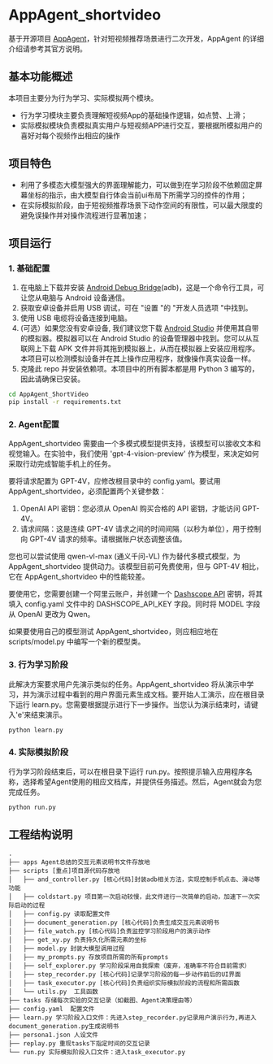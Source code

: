 # AppAgent_shortvideo
基于开源项目 [AppAgent](https://github.com/mnotgod96/AppAgent)，针对短视频推荐场景进行二次开发，AppAgent 的详细介绍请参考其官方说明。

## 基本功能概述
本项目主要分为行为学习、实际模拟两个模块。
+ 行为学习模块主要负责理解短视频App的基础操作逻辑，如点赞、上滑；
+ 实际模拟模块负责模拟真实用户与短视频APP进行交互，要根据所模拟用户的喜好对每个视频作出相应的操作

## 项目特色
+ 利用了多模态大模型强大的界面理解能力，可以做到在学习阶段不依赖固定屏幕坐标的指示，由大模型自行体会当前ui布局下所需学习的控件的作用；
+ 在实际模拟阶段，由于短视频推荐场景下动作空间的有限性，可以最大限度的避免误操作并对操作流程进行显著加速；

## 项目运行
### 1. 基础配置
1. 在电脑上下载并安装 [Android Debug Bridge](https://developer.android.com/tools/adb)(adb)，这是一个命令行工具，可让您从电脑与 Android 设备通信。
2. 获取安卓设备并启用 USB 调试，可在 "设置 "的 "开发人员选项 "中找到。
3. 使用 USB 电缆将设备连接到电脑。
4. (可选）如果您没有安卓设备, 我们建议您下载 [Android Studio](https://developer.android.com/studio/run/emulator) 并使用其自带的模拟器。模拟器可以在 Android Studio 的设备管理器中找到。您可以从互联网上下载 APK 文件并将其拖到模拟器上，从而在模拟器上安装应用程序。本项目可以检测模拟设备并在其上操作应用程序，就像操作真实设备一样。
5. 克隆此 repo 并安装依赖项。本项目中的所有脚本都是用 Python 3 编写的，因此请确保已安装。
```bash
cd AppAgent_ShortVideo
pip install -r requirements.txt
```
### 2. Agent配置
AppAgent_shortvideo 需要由一个多模式模型提供支持，该模型可以接收文本和视觉输入。在实验中，我们使用 'gpt-4-vision-preview' 作为模型，来决定如何采取行动完成智能手机上的任务。

要将请求配置为 GPT-4V，应修改根目录中的 config.yaml。要试用 AppAgent_shortvideo，必须配置两个关键参数：
1. OpenAI API 密钥：您必须从 OpenAI 购买合格的 API 密钥，才能访问 GPT-4V。
2. 请求间隔：这是连续 GPT-4V 请求之间的时间间隔（以秒为单位），用于控制向 GPT-4V 请求的频率。请根据账户状态调整该值。

您也可以尝试使用 qwen-vl-max (通义千问-VL) 作为替代多模式模型，为 AppAgent_shortvideo 提供动力。该模型目前可免费使用，但与 GPT-4V 相比，它在 AppAgent_shortvideo 中的性能较差。

要使用它，您需要创建一个阿里云账户，并创建一个 [Dashscope API](https://help.aliyun.com/zh/dashscope/developer-reference/acquisition-and-configuration-of-api-key?spm=a2c4g.11186623.0.i1) 密钥，将其填入 config.yaml 文件中的 DASHSCOPE_API_KEY 字段。同时将 MODEL 字段从 OpenAI 更改为 Qwen。

如果要使用自己的模型测试 AppAgent_shortvideo，则应相应地在 scripts/model.py 中编写一个新的模型类。

### 3. 行为学习阶段
此解决方案要求用户先演示类似的任务。AppAgent_shortvideo 将从演示中学习，并为演示过程中看到的用户界面元素生成文档。要开始人工演示，应在根目录下运行 learn.py。您需要根据提示进行下一步操作。当您认为演示结束时，请键入'e'来结束演示。
```bash
python learn.py
```
### 4. 实际模拟阶段
行为学习阶段结束后，可以在根目录下运行 run.py。按照提示输入应用程序名称，选择希望Agent使用的相应文档库，并提供任务描述。然后，Agent就会为您完成任务。
```bash
python run.py
```

## 工程结构说明

```angular2html
.
├── apps Agent总结的交互元素说明书文件存放地
├── scripts [重点]项目源代码存放地
│   ├── and_controller.py [核心代码]封装adb相关方法，实现控制手机点击、滑动等功能
│   ├── coldstart.py 项目第一次启动较慢，此文件进行一次简单的启动，加速下一次实际启动的过程
│   ├── config.py 读取配置文件
│   ├── document_generation.py [核心代码]负责生成交互元素说明书
│   ├── file_watch.py [核心代码]负责监控学习阶段用户的演示动作
│   ├── get_xy.py 负责持久化所需元素的坐标
│   ├── model.py 封装大模型调用过程
│   ├── my_prompts.py 存放项目所需的所有prompts
│   ├── self_explorer.py 学习阶段采用自我探索（废弃，准确率不符合目前需求）
│   ├── step_recorder.py [核心代码]记录学习阶段的每一步动作前后的UI界面
│   ├── task_executor.py [核心代码]负责组织实际模拟阶段的流程和所需函数
│   └── utils.py  工具函数
├── tasks 存储每次实验的交互记录（如截图、Agent决策理由等）
├── config.yaml  配置文件
├── learn.py 学习阶段入口文件：先进入step_recorder.py记录用户演示行为,再进入document_generation.py生成说明书
├── persona1.json 人设文件
├── replay.py 重现tasks下指定时间的交互记录
└── run.py 实际模拟阶段入口文件：进入task_executor.py
```
